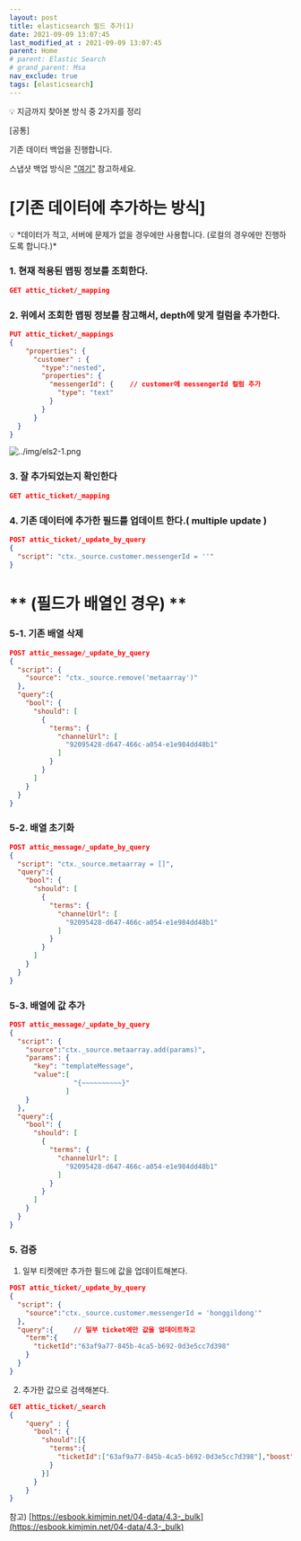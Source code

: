 ```yaml
---
layout: post
title: elasticsearch 필드 추가(1)
date: 2021-09-09 13:07:45
last_modified_at : 2021-09-09 13:07:45
parent: Home
# parent: Elastic Search
# grand_parent: Msa
nav_exclude: true
tags: [elasticsearch]
---
```


<aside>
💡 지금까지 찾아본 방식 중 2가지를 정리

</aside>

[공통] 

기존 데이터 백업을 진행합니다.

스냅샷 백업 방식은 ["여기"](elasticsearch%20%E1%84%89%E1%85%B3%E1%84%82%E1%85%A2%E1%86%B8%E1%84%89%E1%85%A3%E1%86%BA%20%E1%84%89%E1%85%A2%E1%86%BC%E1%84%89%E1%85%A5%E1%86%BC%20%E1%84%87%E1%85%A9%E1%86%A8%E1%84%8B%E1%85%AF%E1%86%AB%20%E1%84%89%E1%85%A1%E1%86%A8%E1%84%8C%E1%85%A6%20ab7073fe4fe247b19f91220552094a42.md) 참고하세요.

# [기존 데이터에 추가하는 방식]

<aside>
💡 *데이터가 적고, 서버에 문제가 없을 경우에만 사용합니다.  (로컬의 경우에만 진행하도록 합니다.)*

</aside>

### 1. 현재 적용된 맵핑 정보를 조회한다.

```json
GET attic_ticket/_mapping
```

### 2. 위에서 조회한 맵핑 정보를 참고해서, depth에 맞게 컬럼을 추가한다.

```json
PUT attic_ticket/_mappings
{
    "properties": {
      "customer" : {
        "type":"nested",
        "properties": {
          "messengerId": {    // customer에 messengerId 컬럼 추가
            "type": "text"
          }
        }
      }
  }
}
```

![../img/els2-1.png](../img/els2-1.png)

### 3. 잘 추가되었는지 확인한다

```json
GET attic_ticket/_mapping
```

### 4. 기존 데이터에 추가한 필드를 업데이트 한다.( multiple update )

```json
POST attic_ticket/_update_by_query
{
  "script": "ctx._source.customer.messengerId = ''"
}
```

# ** (필드가 배열인 경우) **

### 5-1. 기존 배열 삭제

```json
POST attic_message/_update_by_query
{
  "script": {
    "source": "ctx._source.remove('metaarray')"
  },
  "query":{
    "bool": {
      "should": [
        {
          "terms": {
            "channelUrl": [
              "92095428-d647-466c-a054-e1e984dd48b1"
            ]
          }
        }
      ]
    }
  }
}
```

### 5-2. 배열 초기화

```json
POST attic_message/_update_by_query
{
  "script": "ctx._source.metaarray = []",
  "query":{
    "bool": {
      "should": [
        {
          "terms": {
            "channelUrl": [
              "92095428-d647-466c-a054-e1e984dd48b1"
            ]
          }
        }
      ]
    }
  }
}
```

### 5-3. 배열에 값 추가

```json
POST attic_message/_update_by_query
{
  "script": {
    "source":"ctx._source.metaarray.add(params)",
    "params": {
      "key": "templateMessage",
      "value":[
                "{~~~~~~~~~~}"
              ]
    }
  },
  "query":{
    "bool": {
      "should": [
        {
          "terms": {
            "channelUrl": [
              "92095428-d647-466c-a054-e1e984dd48b1"
            ]
          }
        }
      ]
    }
  }
}
```

### 5.  검증

1. 일부 티켓에만 추가한 필드에 값을 업데이트해본다.

```json
POST attic_ticket/_update_by_query
{
  "script": {
    "source":"ctx._source.customer.messengerId = 'honggildong'"
  },
  "query":{     // 일부 ticket에만 값을 업데이트하고
    "term":{
      "ticketId":"63af9a77-845b-4ca5-b692-0d3e5cc7d398"
    }
  }
}
```

 2. 추가한 값으로 검색해본다.

```json
GET attic_ticket/_search
{
    "query" : {
      "bool": {
        "should":[{
          "terms":{
            "ticketId":["63af9a77-845b-4ca5-b692-0d3e5cc7d398"],"boost":1.0
          }
        }]
      }
    }
}
```

참고) [https://esbook.kimjmin.net/04-data/4.3-_bulk](https://esbook.kimjmin.net/04-data/4.3-_bulk)